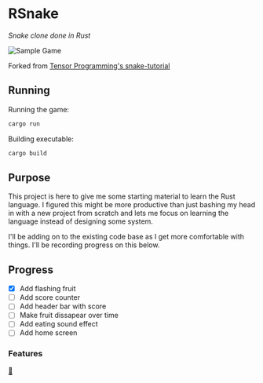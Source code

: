 # RSnake

_Snake clone done in Rust_

![Sample Game](https://imgur.com/ObGkhfH)

Forked from [Tensor Programming's
snake-tutorial](https://github.com/tensor-programming/snake-tutorial)

## Running

Running the game:

```bash
cargo run
```

Building executable:

```bash
cargo build
```

## Purpose

This project is here to give me some starting material to learn the Rust
language. I figured this might be more productive than just bashing my head in
with a new project from scratch and lets me focus on learning the language
instead of designing some system.

I'll be adding on to the existing code base as I get more comfortable with
things. I'll be recording progress on this below.

## Progress

- [X] Add flashing fruit
- [ ] Add score counter
- [ ] Add header bar with score
- [ ] Make fruit dissapear over time
- [ ] Add eating sound effect
- [ ] Add home screen

### Features

[:snake:](https://github.com/loksonarius/rsnake)
